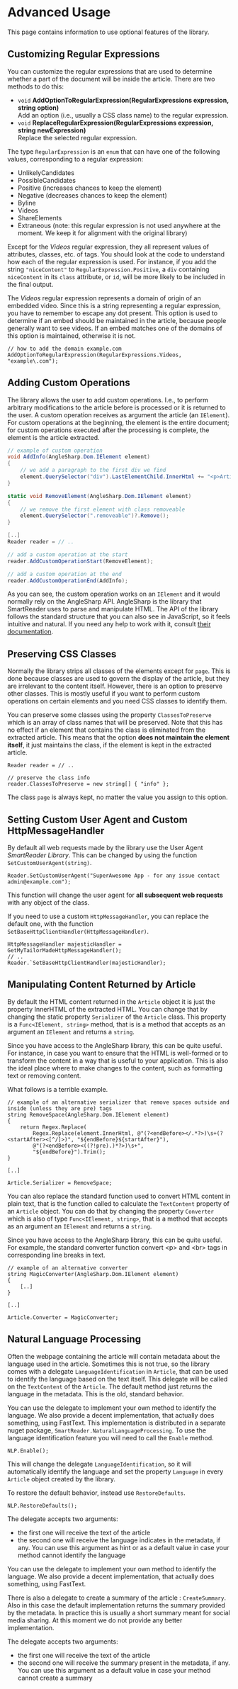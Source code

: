 # Advanced Usage

This page contains information to use optional features of the library.

## Customizing Regular Expressions

You can customize the regular expressions that are used to determine whether a part of the document will be inside the article. There are two methods to do this:

- `void` **AddOptionToRegularExpression(RegularExpressions expression, string option)**<br>Add an option (i.e., usually a CSS class name) to the regular expression. <br>
- `void` **ReplaceRegularExpression(RegularExpressions expression, string newExpression)**<br>Replace the selected regular expression. <br>

The type `RegularExpression` is an `enum` that can have one of the following values, corresponding to a regular expression:
- UnlikelyCandidates
- PossibleCandidates
- Positive (increases chances to keep the element)
- Negative (decreases chances to keep the element)
- Byline
- Videos
- ShareElements
- Extraneous (note: this regular expression is not used anywhere at the moment. We keep it for alignment with the original library)

Except for the *Videos* regular expression, they all represent values of attributes, classes, etc. of tags. You should look at the code to understand how each of the regular expression is used. For instance, if you add the string `"niceContent"` to `RegularExpression.Positive`, a `div` containing `niceContent` in its `class` attribute, or `id`, will be more likely to be included in the final output.

The *Videos* regular expression represents a domain of origin of an embedded video. Since this is a string representing a regular expression, you have to remember to escape any dot present. This option is used to determine if an embed should be maintained in the article, because people generally want to see videos. If an embed matches one of the domains of this option is maintained, otherwise it is not.

```
// how to add the domain example.com
AddOptionToRegularExpression(RegularExpressions.Videos, "example\.com");
```

## Adding Custom Operations

The library allows the user to add custom operations. I.e., to perform arbitrary modifications to the article before is processed or it is returned to the user. A custom operation receives as argument the article (an `IElement`). For custom operations at the beginning, the element is the entire document; for custom operations executed after the processing is complete, the element is the article extracted.

```csharp
// example of custom operation
void AddInfo(AngleSharp.Dom.IElement element)
{       
    // we add a paragraph to the first div we find
	element.QuerySelector("div").LastElementChild.InnerHtml += "<p>Article parsed by SmartReader</p>";
}

static void RemoveElement(AngleSharp.Dom.IElement element)
{
    // we remove the first element with class removeable
    element.QuerySelector(".removeable")?.Remove();
}

[..]
Reader reader = // ..

// add a custom operation at the start
reader.AddCustomOperationStart(RemoveElement);

// add a custom operation at the end
reader.AddCustomOperationEnd(AddInfo);
```

As you can see, the custom operation works on an `IElement` and it would normally rely on the AngleSharp API. AngleSharp is the library that SmartReader uses to parse and manipulate HTML. The API of the library follows the standard structure that you can also see in JavaScript, so it feels intuitive and natural. If you need any help to work with it, consult [their documentation](https://github.com/AngleSharp/AngleSharp).

## Preserving CSS Classes

Normally the library strips all classes of the elements except for `page`. This is done because classes are used to govern the display of the article, but they are irrelevant to the content itself. However, there is an option to preserve other classes. This is mostly useful if you want to perform custom operations on certain elements and you need CSS classes to identify them.

You can preserve some classes using the property `ClassesToPreserve` which is an array of class names that will be preserved. Note that this has no effect if an element that contains the class is eliminated from the extracted article. This means that the option **does not maintain the element itself**, it just maintains the class, if the element is kept in the extracted article.

```
Reader reader = // ..

// preserve the class info
reader.ClassesToPreserve = new string[] { "info" };
```

The class `page` is always kept, no matter the value you assign to this option.

## Setting Custom User Agent and Custom HttpMessageHandler

By default all web requests made by the library use the User Agent *SmartReader Library*. This can be changed by using the function `SetCustomUserAgent(string)`.

```
Reader.SetCustomUserAgent("SuperAwesome App - for any issue contact admin@example.com");
```

This function will change the user agent for **all subsequent web requests** with any object of the class.

If you need to use a custom `HttpMessageHandler`, you can replace the default one, with the function `SetBaseHttpClientHandler(HttpMessageHandler)`.

```
HttpMessageHandler majesticHandler = GetMyTailorMadeHttpMessageHandler();
// ..
Reader.`SetBaseHttpClientHandler(majesticHandler);
```

## Manipulating Content Returned by Article 

By default the HTML content returned in the `Article` object it is just the property InnerHTML of the extracted HTML. You can change that by changing the static property `Serializer` of the `Article` class. This property is a `Func<IElement, string>` method, that is is a method that accepts as an argument an `IElement` and returns a `string`.

Since you have access to the AngleSharp library, this can be quite useful. For instance, in case you want to ensure that the HTML is well-formed or to transform the content in a way that is useful to your application. This is also the ideal place where to make changes to the content, such as formatting text or removing content.

What follows is a terrible example.

```
// example of an alternative serializer that remove spaces outside and inside (unless they are pre) tags
string RemoveSpace(AngleSharp.Dom.IElement element)
{
	return Regex.Replace(
		Regex.Replace(element.InnerHtml, @"(?<endBefore></.*?>)\s+(?<startAfter><[^/]>)", "${endBefore}${startAfter}"),
		@"(?<endBefore><((?!pre).)*?>)\s+",
		"${endBefore}").Trim();
}

[..]

Article.Serializer = RemoveSpace;
```

You can also replace the standard function used to convert HTML content in plain text, that is the function called to calculate the `TextContent` property of an `Article` object. You can do that by changing the property `Converter` which is also of type `Func<IElement, string>`, that is a method that accepts as an argument an `IElement` and returns a `string`. 


Since you have access to the AngleSharp library, this can be quite useful. For example, the standard converter function convert &lt;p&gt; and &lt;br&gt; tags in corresponding line breaks in text.

```
// example of an alternative converter
string MagicConverter(AngleSharp.Dom.IElement element)
{
	[..]
}

[..]

Article.Converter = MagicConverter;
```

## Natural Language Processing

Often the webpage containing the article will contain metadata about the language used in the article. Sometimes this is not true, so the library comes with a delegate `LanguageIdentification` in `Article`, that can be used to identify the language based on the text itself. This delegate will be called on the `TextContent` of the `Article`. The default method just returns the language in the metadata. This is the old, standard behavior.

You can use the delegate to implement your own method to identify the language. We also provide a decent implementation, that actually does something, using FastText. This implementation is distributed in a separate nuget package, `SmartReader.NaturalLanguageProcessing`.
To use the language identification feature you will need to call the `Enable` method.

```
NLP.Enable();
```

This will change the delegate `LanguageIdentification`, so it will automatically identify the language and set the property `Language` in every `Article` object created by the library.


To restore the default behavior, instead use `RestoreDefaults`.

```
NLP.RestoreDefaults();
```

The delegate accepts two arguments:
- the first one will receive the text of the article
- the second one will receive the language indicates in the metadata, if any. You can use this argument as hint or as a default value in case your method cannot identify the language

You can use the delegate to implement your own method to identify the language. We also provide a decent implementation, that actually does something, using FastText.

There is also a delegate to create a summary of the article : `CreateSummary`. Also in this case the default implementation returns the summary provided by the metadata. In practice this is usually a short summary meant for social media sharing. At this moment we do not provide any better implementation.

The delegate accepts two arguments:
- the first one will receive the text of the article
- the second one will receive the summary present in the metadata, if any. You can use this argument as a default value in case your method cannot create a summary